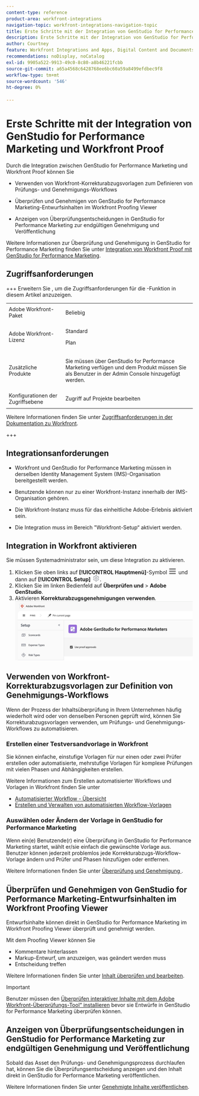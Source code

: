 ```yaml
---
content-type: reference
product-area: workfront-integrations
navigation-topic: workfront-integrations-navigation-topic
title: Erste Schritte mit der Integration von GenStudio for Performance Marketing und Workfront Proof
description: Erste Schritte mit der Integration von GenStudio for Performance Marketing und Workfront Proof
author: Courtney
feature: Workfront Integrations and Apps, Digital Content and Documents
recommendations: noDisplay, noCatalog
exl-id: 9905a522-9913-49c0-8c80-a8b46221fcbb
source-git-commit: a65a4568c6428768ee6bc60a59a8499efdbec9f8
workflow-type: tm+mt
source-wordcount: '546'
ht-degree: 0%

---
```


# Erste Schritte mit der Integration von GenStudio for Performance Marketing und Workfront Proof

Durch die Integration zwischen GenStudio for Performance Marketing und Workfront Proof können Sie

* Verwenden von Workfront-Korrekturabzugsvorlagen zum Definieren von Prüfungs- und Genehmigungs-Workflows

* Überprüfen und Genehmigen von GenStudio for Performance Marketing-Entwurfsinhalten im Workfront Proofing Viewer

* Anzeigen von Überprüfungsentscheidungen in GenStudio for Performance Marketing zur endgültigen Genehmigung und Veröffentlichung

Weitere Informationen zur Überprüfung und Genehmigung in GenStudio for Performance Marketing finden Sie unter [Integration von Workfront Proof mit GenStudio for Performance Marketing](https://experienceleague.adobe.com/en/docs/genstudio-for-performance-marketing/user-guide/approve/proof-integration).


## Zugriffsanforderungen

+++ Erweitern Sie , um die Zugriffsanforderungen für die -Funktion in diesem Artikel anzuzeigen.

<table style="table-layout:auto"> 
 <col> 
 <col> 
 <tbody> 
 <tr> 
   <td role="rowheader">Adobe Workfront-Paket</td> 
   <td> 
   <p>Beliebig</p> 
   </td> 
  </tr> 
  <tr> 
   <td role="rowheader">Adobe Workfront-Lizenz</td> 
   <td> 
   <p>Standard </p> 
   <p>Plan </p></td> 
  </tr> 
  <tr> 
   <td role="rowheader">Zusätzliche Produkte</td> 
   <td> 
   <p> Sie müssen über GenStudio for Performance Marketing verfügen und dem Produkt müssen Sie als Benutzer in der Admin Console hinzugefügt werden. </p> </td> 
  </tr> 
  <tr> 
   <td role="rowheader">Konfigurationen der Zugriffsebene</td> 
   <td> <p>Zugriff auf Projekte bearbeiten</p> </td> 
  </tr> 
 </tbody> 
</table>

Weitere Informationen finden Sie unter [Zugriffsanforderungen in der Dokumentation zu Workfront](/help/quicksilver/administration-and-setup/add-users/access-levels-and-object-permissions/access-level-requirements-in-documentation.md).

+++


## Integrationsanforderungen

* Workfront und GenStudio for Performance Marketing müssen in derselben Identity Management System (IMS)-Organisation bereitgestellt werden.

* Benutzende können nur zu einer Workfront-Instanz innerhalb der IMS-Organisation gehören.

* Die Workfront-Instanz muss für das einheitliche Adobe-Erlebnis aktiviert sein.

* Die Integration muss im Bereich &quot;Workfront-Setup“ aktiviert werden.


## Integration in Workfront aktivieren

Sie müssen Systemadministrator sein, um diese Integration zu aktivieren.

1. Klicken Sie oben links auf **[!UICONTROL Hauptmenü]**-Symbol ![Hauptmenü](/help/_includes/assets/main-menu-icon-left-nav.png) und dann auf **[!UICONTROL Setup]** ![Setup-Symbol](/help/_includes/assets/gear-icon-setup.png).
1. Klicken Sie im linken Bedienfeld auf **Überprüfen und** > **Adobe GenStudio**.
1. Aktivieren **Korrekturabzugsgenehmigungen verwenden**.
   ![Aktivieren des Proofings für die GenStudio-Einstellung](assets/enable-proofing-gs.png)

## Verwenden von Workfront-Korrekturabzugsvorlagen zur Definition von Genehmigungs-Workflows

Wenn der Prozess der Inhaltsüberprüfung in Ihrem Unternehmen häufig wiederholt wird oder von denselben Personen geprüft wird, können Sie Korrekturabzugsvorlagen verwenden, um Prüfungs- und Genehmigungs-Workflows zu automatisieren.

### Erstellen einer Testversandvorlage in Workfront

Sie können einfache, einstufige Vorlagen für nur einen oder zwei Prüfer erstellen oder automatisierte, mehrstufige Vorlagen für komplexe Prüfungen mit vielen Phasen und Abhängigkeiten erstellen.

Weitere Informationen zum Erstellen automatisierter Workflows und Vorlagen in Workfront finden Sie unter

* [Automatisierter Workflow - Übersicht](/help/quicksilver/review-and-approve-work/proofing/proofing-overview/automated-workflow.md)
* [Erstellen und Verwalten von automatisierten Workflow-Vorlagen](/help/quicksilver/administration-and-setup/manage-workfront/configure-proofing/create-manage-automated-workflow-templates.md)

### Auswählen oder Ändern der Vorlage in GenStudio for Performance Marketing

Wenn ein(e) Benutzende(r) eine Überprüfung in GenStudio for Performance Marketing startet, wählt er/sie einfach die gewünschte Vorlage aus. Benutzer können jederzeit problemlos jede Korrekturabzugs-Workflow-Vorlage ändern und Prüfer und Phasen hinzufügen oder entfernen.

Weitere Informationen finden Sie unter [Überprüfung und Genehmigung ](https://experienceleague.adobe.com/en/docs/genstudio-for-performance-marketing/user-guide/approve/request-review).

## Überprüfen und Genehmigen von GenStudio for Performance Marketing-Entwurfsinhalten im Workfront Proofing Viewer

Entwurfsinhalte können direkt in GenStudio for Performance Marketing im Workfront Proofing Viewer überprüft und genehmigt werden.

Mit dem Proofing Viewer können Sie

* Kommentare hinterlassen
* Markup-Entwurf, um anzuzeigen, was geändert werden muss
* Entscheidung treffen

Weitere Informationen finden Sie unter [Inhalt überprüfen und bearbeiten](https://experienceleague.adobe.com/en/docs/genstudio-for-performance-marketing/user-guide/approve/review-and-edit).


>[!IMPORTANT]
>
>Benutzer müssen den [Überprüfen interaktiver Inhalte mit dem Adobe Workfront-Überprüfungs-Tool“ installieren](/help/quicksilver/review-and-approve-work/proofing/reviewing-proofs-within-workfront/review-a-proof/review-proof-in-web-viewer-extension.md) bevor sie Entwürfe in GenStudio for Performance Marketing überprüfen können.


## Anzeigen von Überprüfungsentscheidungen in GenStudio for Performance Marketing zur endgültigen Genehmigung und Veröffentlichung

Sobald das Asset den Prüfungs- und Genehmigungsprozess durchlaufen hat, können Sie die Überprüfungsentscheidung anzeigen und den Inhalt direkt in GenStudio for Performance Marketing veröffentlichen.

Weitere Informationen finden Sie unter [Genehmigte Inhalte veröffentlichen](https://experienceleague.adobe.com/en/docs/genstudio-for-performance-marketing/user-guide/approve/publish-content).
